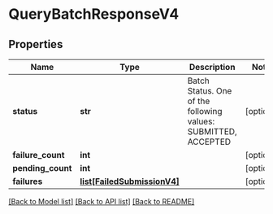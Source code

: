 # QueryBatchResponseV4

## Properties
Name | Type | Description | Notes
------------ | ------------- | ------------- | -------------
**status** | **str** | Batch Status. One of the following values: SUBMITTED, ACCEPTED | [optional] 
**failure_count** | **int** |  | [optional] 
**pending_count** | **int** |  | [optional] 
**failures** | [**list[FailedSubmissionV4]**](FailedSubmissionV4.md) |  | [optional] 

[[Back to Model list]](../README.md#documentation-for-models) [[Back to API list]](../README.md#documentation-for-api-endpoints) [[Back to README]](../README.md)


